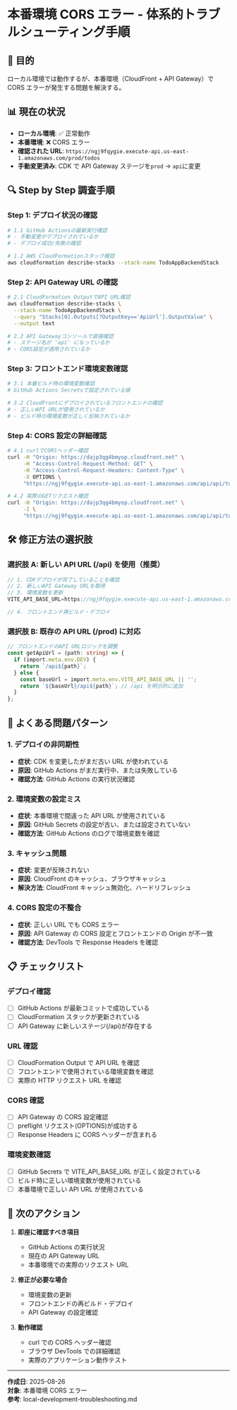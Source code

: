 # 本番環境 CORS エラー - 体系的トラブルシューティング手順

## 🎯 目的

ローカル環境では動作するが、本番環境（CloudFront + API Gateway）で CORS エラーが発生する問題を解決する。

## 📊 現在の状況

- **ローカル環境**: ✅ 正常動作
- **本番環境**: ❌ CORS エラー
- **確認された URL**: `https://ngj9fqygie.execute-api.us-east-1.amazonaws.com/prod/todos`
- **手動変更済み**: CDK で API Gateway ステージを`prod` → `api`に変更

## 🔍 Step by Step 調査手順

### Step 1: デプロイ状況の確認

```bash
# 1.1 GitHub Actionsの最新実行確認
# - 手動変更がデプロイされているか
# - デプロイ成功/失敗の確認

# 1.2 AWS CloudFormationスタック確認
aws cloudformation describe-stacks --stack-name TodoAppBackendStack
```

### Step 2: API Gateway URL の確認

```bash
# 2.1 CloudFormation OutputでAPI URL確認
aws cloudformation describe-stacks \
  --stack-name TodoAppBackendStack \
  --query "Stacks[0].Outputs[?OutputKey=='ApiUrl'].OutputValue" \
  --output text

# 2.2 API Gatewayコンソールで直接確認
# - ステージ名が 'api' になっているか
# - CORS設定が適用されているか
```

### Step 3: フロントエンド環境変数確認

```bash
# 3.1 本番ビルド時の環境変数確認
# GitHub Actions Secretsで設定されている値

# 3.2 CloudFrontにデプロイされているフロントエンドの確認
# - 正しいAPI URLが使用されているか
# - ビルド時の環境変数が正しく反映されているか
```

### Step 4: CORS 設定の詳細確認

```bash
# 4.1 curlでCORSヘッダー確認
curl -H "Origin: https://dajp3qg4bmyop.cloudfront.net" \
     -H "Access-Control-Request-Method: GET" \
     -H "Access-Control-Request-Headers: Content-Type" \
     -X OPTIONS \
     "https://ngj9fqygie.execute-api.us-east-1.amazonaws.com/api/api/todos"

# 4.2 実際のGETリクエスト確認
curl -H "Origin: https://dajp3qg4bmyop.cloudfront.net" \
     -I \
     "https://ngj9fqygie.execute-api.us-east-1.amazonaws.com/api/api/todos"
```

## 🛠️ 修正方法の選択肢

### 選択肢 A: 新しい API URL (/api) を使用（推奨）

```typescript
// 1. CDKデプロイが完了していることを確認
// 2. 新しいAPI Gateway URLを取得
// 3. 環境変数を更新
VITE_API_BASE_URL=https://ngj9fqygie.execute-api.us-east-1.amazonaws.com/api

// 4. フロントエンド再ビルド・デプロイ
```

### 選択肢 B: 既存の API URL (/prod) に対応

```typescript
// フロントエンドのAPI URLロジックを調整
const getApiUrl = (path: string) => {
  if (import.meta.env.DEV) {
    return `/api${path}`;
  } else {
    const baseUrl = import.meta.env.VITE_API_BASE_URL || '';
    return `${baseUrl}/api${path}`; // /api を明示的に追加
  }
};
```

## 🚨 よくある問題パターン

### 1. デプロイの非同期性

- **症状**: CDK を変更したがまだ古い URL が使われている
- **原因**: GitHub Actions がまだ実行中、または失敗している
- **確認方法**: GitHub Actions の実行状況確認

### 2. 環境変数の設定ミス

- **症状**: 本番環境で間違った API URL が使用されている
- **原因**: GitHub Secrets の設定が古い、または設定されていない
- **確認方法**: GitHub Actions のログで環境変数を確認

### 3. キャッシュ問題

- **症状**: 変更が反映されない
- **原因**: CloudFront のキャッシュ、ブラウザキャッシュ
- **解決方法**: CloudFront キャッシュ無効化、ハードリフレッシュ

### 4. CORS 設定の不整合

- **症状**: 正しい URL でも CORS エラー
- **原因**: API Gateway の CORS 設定とフロントエンドの Origin が不一致
- **確認方法**: DevTools で Response Headers を確認

## 📋 チェックリスト

### デプロイ確認

- [ ] GitHub Actions が最新コミットで成功している
- [ ] CloudFormation スタックが更新されている
- [ ] API Gateway に新しいステージ(/api)が存在する

### URL 確認

- [ ] CloudFormation Output で API URL を確認
- [ ] フロントエンドで使用されている環境変数を確認
- [ ] 実際の HTTP リクエスト URL を確認

### CORS 確認

- [ ] API Gateway の CORS 設定確認
- [ ] preflight リクエスト(OPTIONS)が成功する
- [ ] Response Headers に CORS ヘッダーが含まれる

### 環境変数確認

- [ ] GitHub Secrets で VITE_API_BASE_URL が正しく設定されている
- [ ] ビルド時に正しい環境変数が使用されている
- [ ] 本番環境で正しい API URL が使用されている

## 🎯 次のアクション

1. **即座に確認すべき項目**

   - GitHub Actions の実行状況
   - 現在の API Gateway URL
   - 本番環境での実際のリクエスト URL

2. **修正が必要な場合**

   - 環境変数の更新
   - フロントエンドの再ビルド・デプロイ
   - API Gateway の設定確認

3. **動作確認**
   - curl での CORS ヘッダー確認
   - ブラウザ DevTools での詳細確認
   - 実際のアプリケーション動作テスト

---

**作成日**: 2025-08-26  
**対象**: 本番環境 CORS エラー  
**参考**: local-development-troubleshooting.md
